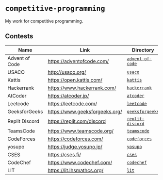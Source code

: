 # `competitive-programming`

My work for competitive programming.

## Contests

| Name           | Link                             | Directory                            |
| -------------- | -------------------------------- | ------------------------------------ |
| Advent of Code | <https://adventofcode.com/>      | [`advent-of-code`](./advent-of-code) |
| USACO          | <http://usaco.org/>              | [`usaco`](./usaco)                   |
| Kattis         | <https://open.kattis.com/>       | [`kattis`](./kattis)                 |
| Hackerrank     | <https://www.hackerrank.com/>    | [`hackerrank`](./hackerrank)         |
| AtCoder        | <https://atcoder.jp/>            | [`atcoder`](./atcoder)               |
| Leetcode       | <https://leetcode.com/>          | [`leetcode`](./leetcode)             |
| GeeksforGeeks  | <https://www.geeksforgeeks.org/> | [`geeksforgeeks`](./geeksforgeeks)   |
| Replit Discord | <https://replit.com/discord>     | [`replit-discord`](./replit-discord) |
| TeamsCode      | <https://www.teamscode.org/>     | [`teamscode`](./teamscode)           |
| CodeForces     | <https://codeforces.com/>        | [`codeforces`](./codeforces)         |
| yosupo         | <https://judge.yosupo.jp/>       | [`yosupo`](./yosupo)                 |
| CSES           | <https://cses.fi/>               | [`cses`](./cses)                     |
| CodeChef       | <https://www.codechef.com/>      | [`codechef`](./codechef)             |
| LIT            | <https://lit.lhsmathcs.org/>     | [`lit`](./lit)                       |
